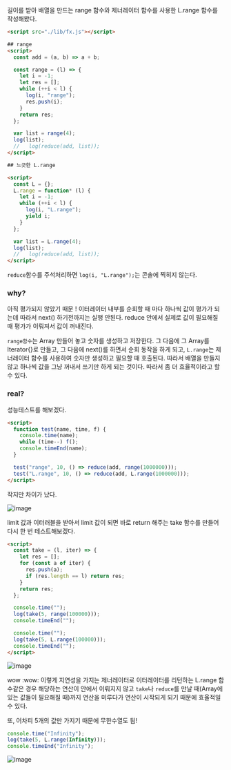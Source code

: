 길이를 받아 배열을 만드는 range 함수와 제너레이터 함수를 사용한 L.range 함수를 작성해봤다.

```html
<script src="./lib/fx.js"></script>

## range
<script>
  const add = (a, b) => a + b;

  const range = (l) => {
    let i = -1;
    let res = [];
    while (++i < l) {
      log(i, "range");
      res.push(i);
    }
    return res;
  };

  var list = range(4);
  log(list);
  //   log(reduce(add, list));
</script>

## 느긋한 L.range

<script>
  const L = {};
  L.range = function* (l) {
    let i = -1;
    while (++i < l) {
      log(i, "L.range");
      yield i;
    }
  };

  var list = L.range(4);
  log(list);
  //   log(reduce(add, list));
</script>
```

`reduce`함수를 주석처리하면 `log(i, "L.range");`는 콘솔에 찍히지 않는다.

### why?

아직 평가되지 않았기 때문 ! 이터레이터 내부를 순회할 때 마다 하나씩 값이 평가가 되는데 따라서 next() 하기전까지는 실행 안된다. reduce 안에서 실제로 값이 필요해질 때 평가가 이뤄져서 값이 꺼내진다.

`range함수`는 Array 만들어 놓고 숫자를 생성하고 저장한다. 그 다음에 그 Array를 Iterator{}로 만들고, 그 다음에 next()를 하면서 순회 동작을 하게 되고, `L.range`는 제너레이터 함수를 사용하여 숫자만 생성하고 필요할 때 호출된다. 따라서 배열을 만들지 않고 하나씩 값을 그냥 꺼내서 쓰기만 하게 되는 것이다. 따라서 좀 더 효율적이라고 할 수 있다.

### real?

성능테스트를 해보겠다.

```html
<script>
  function test(name, time, f) {
    console.time(name);
    while (time--) f();
    console.timeEnd(name);
  }

  test("range", 10, () => reduce(add, range(1000000)));
  test("L.range", 10, () => reduce(add, L.range(1000000)));
</script>
```

작지만 차이가 났다.

![image](https://github.com/kanghanhee/TIL/assets/68781598/a0fc37ca-2d32-431b-a371-1c7d0681d170)

limit 값과 이터러블을 받아서 limit 값이 되면 바로 return 해주는 take 함수를 만들어 다시 한 번 테스트해보겠다.

```html
<script>
  const take = (l, iter) => {
    let res = [];
    for (const a of iter) {
      res.push(a);
      if (res.length == l) return res;
    }
    return res;
  };

  console.time("");
  log(take(5, range(100000)));
  console.timeEnd("");

  console.time("");
  log(take(5, L.range(100000)));
  console.timeEnd("");
</script>
```

![image](https://github.com/kanghanhee/TIL/assets/68781598/f7aa9034-bc1e-46cf-ae9b-c9fb3bf4fec4)

wow :wow: 이렇게 지연성을 가지는 제너레이터로 이터레이터를 리턴하는 L.range 함수같은 경우 해당하는 연산이 안에서 이뤄지지 않고 `take`나 `reduce`를 만날 때(Array에 있는 값들이 필요해질 때)까지 연산을 미루다가 연산이 시작되게 되기 때문에 효율적일 수 있다.

또, 어차피 5개의 값만 가지기 때문에 무한수열도 됨!

```javascript
console.time("Infinity");
log(take(5, L.range(Infinity)));
console.timeEnd("Infinity");
```

![image](https://github.com/kanghanhee/TIL/assets/68781598/d578c1c1-481a-4a4a-aea7-75d2710b7893)
